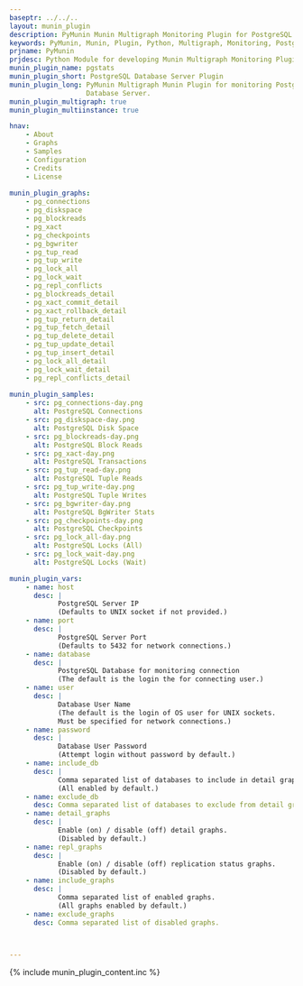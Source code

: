 ```yaml
---
baseptr: ../../..
layout: munin_plugin
description: PyMunin Munin Multigraph Monitoring Plugin for PostgreSQL Database Server in Python.
keywords: PyMunin, Munin, Plugin, Python, Multigraph, Monitoring, PostgreSQL, Database
prjname: PyMunin
prjdesc: Python Module for developing Munin Multigraph Monitoring Plugins
munin_plugin_name: pgstats
munin_plugin_short: PostgreSQL Database Server Plugin
munin_plugin_long: PyMunin Multigraph Munin Plugin for monitoring PostgreSQL 
                   Database Server.
munin_plugin_multigraph: true
munin_plugin_multiinstance: true

hnav:
    - About
    - Graphs
    - Samples
    - Configuration
    - Credits
    - License
                   
munin_plugin_graphs:
    - pg_connections
    - pg_diskspace
    - pg_blockreads
    - pg_xact
    - pg_checkpoints
    - pg_bgwriter
    - pg_tup_read
    - pg_tup_write
    - pg_lock_all
    - pg_lock_wait
    - pg_repl_conflicts
    - pg_blockreads_detail
    - pg_xact_commit_detail
    - pg_xact_rollback_detail
    - pg_tup_return_detail
    - pg_tup_fetch_detail
    - pg_tup_delete_detail
    - pg_tup_update_detail
    - pg_tup_insert_detail
    - pg_lock_all_detail
    - pg_lock_wait_detail
    - pg_repl_conflicts_detail
    
munin_plugin_samples:
    - src: pg_connections-day.png
      alt: PostgreSQL Connections
    - src: pg_diskspace-day.png
      alt: PostgreSQL Disk Space
    - src: pg_blockreads-day.png
      alt: PostgreSQL Block Reads
    - src: pg_xact-day.png
      alt: PostgreSQL Transactions
    - src: pg_tup_read-day.png
      alt: PostgreSQL Tuple Reads
    - src: pg_tup_write-day.png
      alt: PostgreSQL Tuple Writes
    - src: pg_bgwriter-day.png
      alt: PostgreSQL BgWriter Stats
    - src: pg_checkpoints-day.png
      alt: PostgreSQL Checkpoints
    - src: pg_lock_all-day.png
      alt: PostgreSQL Locks (All)
    - src: pg_lock_wait-day.png
      alt: PostgreSQL Locks (Wait)

munin_plugin_vars:
    - name: host
      desc: |
            PostgreSQL Server IP
            (Defaults to UNIX socket if not provided.)
    - name: port
      desc: | 
            PostgreSQL Server Port
            (Defaults to 5432 for network connections.)
    - name: database
      desc: |
            PostgreSQL Database for monitoring connection
            (The default is the login the for connecting user.)
    - name: user
      desc: |
            Database User Name
            (The default is the login of OS user for UNIX sockets.
            Must be specified for network connections.)
    - name: password
      desc: |
            Database User Password
            (Attempt login without password by default.)
    - name: include_db
      desc: |
            Comma separated list of databases to include in detail graphs.
            (All enabled by default.)
    - name: exclude_db
      desc: Comma separated list of databases to exclude from detail graphs.
    - name: detail_graphs
      desc: | 
            Enable (on) / disable (off) detail graphs.
            (Disabled by default.)
    - name: repl_graphs
      desc: | 
            Enable (on) / disable (off) replication status graphs.
            (Disabled by default.)
    - name: include_graphs
      desc: |
            Comma separated list of enabled graphs.
            (All graphs enabled by default.)
    - name: exclude_graphs
      desc: Comma separated list of disabled graphs.


    
---
```


{% include munin_plugin_content.inc %}
